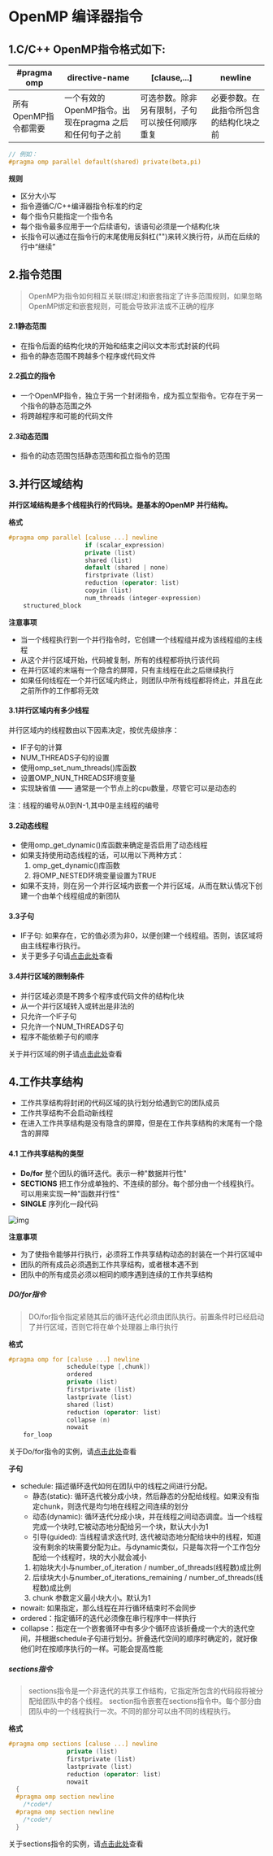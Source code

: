 # OpenMP 编译器指令
## 1.C/C++ OpenMP指令格式如下:
| #pragma omp | directive-name | [clause,...] | newline |
|-------------|----------------|--------------|---------|
| 所有OpenMP指令都需要 | 一个有效的OpenMP指令。出现在pragma 之后和任何句子之前 | 可选参数。除非另有限制，子句可以按任何顺序重复 | 必要参数。在此指令所包含的结构化块之前 |

```c++
// 例如：
#pragma omp parallel default(shared) private(beta,pi)
```

**规则**

- 区分大小写
- 指令遵循C/C++编译器指令标准的约定
- 每个指令只能指定一个指令名
- 每个指令最多应用于一个后续语句，该语句必须是一个结构化块
- 长指令可以通过在指令行的末尾使用反斜杠("\")来转义换行符，从而在后续的行中“继续”

## 2.指令范围
>OpenMP为指令如何相互关联(绑定)和嵌套指定了许多范围规则，如果忽略OpenMP绑定和嵌套规则，可能会导致非法或不正确的程序

#### 2.1静态范围
- 在指令后面的结构化块的开始和结束之间以文本形式封装的代码
- 指令的静态范围不跨越多个程序或代码文件

#### 2.2孤立的指令
- 一个OpenMP指令，独立于另一个封闭指令，成为孤立型指令。它存在于另一个指令的静态范围之外
- 将跨越程序和可能的代码文件

#### 2.3动态范围
- 指令的动态范围包括静态范围和孤立指令的范围

## 3.并行区域结构
**并行区域结构是多个线程执行的代码块。是基本的OpenMP 并行结构。**

**格式**
```c++
#pragma omp parallel [caluse ...] newline
                     if (scalar_expression)
                     private (list)
                     shared (list)
                     default (shared | none)
                     firstprivate (list)
                     reduction (operator: list)
                     copyin (list)
                     num_threads (integer-expression)
    structured_block
```

**注意事项**
- 当一个线程执行到一个并行指令时，它创建一个线程组并成为该线程组的主线程
- 从这个并行区域开始，代码被复制，所有的线程都将执行该代码
- 在并行区域的末端有一个隐含的屏障，只有主线程在此之后继续执行
- 如果任何线程在一个并行区域内终止，则团队中所有线程都将终止，并且在此之前所作的工作都将无效

#### 3.1并行区域内有多少线程

并行区域内的线程数由以下因素决定，按优先级排序：

- IF子句的计算
- NUM_THREADS子句的设置
- 使用omp_set_num_threads()库函数
- 设置OMP_NUN_THREADS环境变量
- 实现缺省值 —— 通常是一个节点上的cpu数量，尽管它可以是动态的

注：线程的编号从0到N-1,其中0是主线程的编号

#### 3.2动态线程

- 使用omp_get_dynamic()库函数来确定是否启用了动态线程
- 如果支持使用动态线程的话，可以用以下两种方式：
  1. omp_get_dynamic()库函数
  1. 将OMP_NESTED环境变量设置为TRUE
- 如果不支持，则在另一个并行区域内嵌套一个并行区域，从而在默认情况下创建一个由单个线程组成的新团队

#### 3.3子句

- IF子句: 如果存在，它的值必须为非0，以便创建一个线程组。否则，该区域将由主线程串行执行。
- 关于更多子句请[点击此处]()查看

#### 3.4并行区域的限制条件
- 并行区域必须是不跨多个程序或代码文件的结构化块
- 从一个并行区域转入或转出是非法的
- 只允许一个IF子句
- 只允许一个NUM_THREADS子句
- 程序不能依赖子句的顺序

关于并行区域的例子请[点击此处](../src/OPdemo1.cpp)查看

## 4.工作共享结构

- 工作共享结构将封闭的代码区域的执行划分给遇到它的团队成员
- 工作共享结构不会启动新线程
- 在进入工作共享结构是没有隐含的屏障，但是在工作共享结构的末尾有一个隐含的屏障

#### 4.1 工作共享结构的类型

- **Do/for** 整个团队的循环迭代。表示一种"数据并行性"
- **SECTIONS** 把工作分成单独的、不连续的部分。每个部分由一个线程执行。可以用来实现一种"函数并行性"
- **SINGLE** 序列化一段代码

![img](../s/WorkStruct.png)

**注意事项**

- 为了使指令能够并行执行，必须将工作共享结构动态的封装在一个并行区域中
- 团队的所有成员必须遇到工作共享结构，或者根本遇不到
- 团队中的所有成员必须以相同的顺序遇到连续的工作共享结构

##### DO/for指令

>DO/for指令指定紧随其后的循环迭代必须由团队执行。前置条件时已经启动了并行区域，否则它将在单个处理器上串行执行

**格式**
```c++
#pragma omp for [caluse ...] newline
                schedule(type [,chunk])
                ordered
                private (list)
                firstprivate (list)
                lastprivate (list)
                shared (list)
                reduction (operator: list)
                collapse (n)
                nowait
    for_loop
```

关于Do/for指令的实例，请[点击此处](../src/OPdemo2.cpp)查看

**子句**

- schedule: 描述循环迭代如何在团队中的线程之间进行分配。
  - 静态(static): 循环迭代被分成小块，然后静态的分配给线程。如果没有指定chunk，则迭代是均匀地在线程之间连续的划分
  - 动态(dynamic): 循环迭代分成小块，并在线程之间动态调度。当一个线程完成一个块时,它被动态地分配给另一个块，默认大小为1
  - 引导(guided): 当线程请求迭代时, 迭代被动态地分配给块中的线程，知道没有剩余的块需要分配为止。与dynamic类似，只是每次将一个工作包分配给一个线程时，块的大小就会减小
  1. 初始块大小与number_of_iteration / number_of_threads(线程数)成比例
  1. 后续块大小与number_of_iterations_remaining / number_of_threads(线程数)成比例
  1. chunk 参数定义最小块大小。默认为1
- nowait: 如果指定，那么线程在并行循环结束时不会同步
- ordered：指定循环的迭代必须像在串行程序中一样执行
- collapse：指定在一个嵌套循环中有多少个循环应该折叠成一个大的迭代空间，并根据schedule子句进行划分。折叠迭代空间的顺序时确定的，就好像他们时在按顺序执行的一样。可能会提高性能

##### sections指令

>sections指令是一个非迭代的共享工作结构，它指定所包含的代码段将被分配给团队中的各个线程。 section指令嵌套在sections指令中。每个部分由团队中的一个线程执行一次。不同的部分可以由不同的线程执行。

**格式**
```c++
#pragma omp sections [caluse ...] newline
                private (list)
                firstprivate (list)
                lastprivate (list)
                reduction (operator: list)
                nowait
  {
  #pragma omp section newline
    /*code*/
  #pragma omp section newline
    /*code*/
  }
```

关于sections指令的实例，请[点击此处](../src/OPdemo3.cpp)查看
